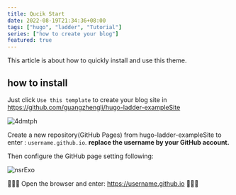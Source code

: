 ```yaml
---
title: Qucik Start
date: 2022-08-19T21:34:36+08:00
tags: ["hugo", "ladder", "Tutorial"]
series: ["how to create your blog"]
featured: true
---
```

This article is about how to quickly install and use this theme.
<!--more-->
## how to install

Just click `Use this template` to create your blog site in https://github.com/guangzhengli/hugo-ladder-exampleSite

![4dmtph](https://cdn.jsdelivr.net/gh/guangzhengli/PicURL@master/uPic/4dmtph.png)

Create a new repository(GitHub Pages) from hugo-ladder-exampleSite to enter : `username.github.io`. **replace the username by your GitHub account.**

Then configure the GitHub page setting following:

![nsrExo](https://cdn.jsdelivr.net/gh/guangzhengli/PicURL@master/uPic/nsrExo.png)

🎉🎉🎉 Open the browser and enter: https://username.github.io 🎉🎉🎉